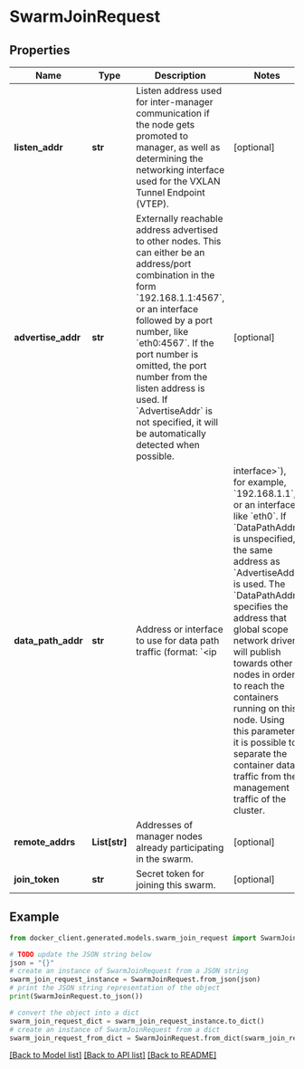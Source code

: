 # SwarmJoinRequest


## Properties

Name | Type | Description | Notes
------------ | ------------- | ------------- | -------------
**listen_addr** | **str** | Listen address used for inter-manager communication if the node gets promoted to manager, as well as determining the networking interface used for the VXLAN Tunnel Endpoint (VTEP).  | [optional] 
**advertise_addr** | **str** | Externally reachable address advertised to other nodes. This can either be an address/port combination in the form &#x60;192.168.1.1:4567&#x60;, or an interface followed by a port number, like &#x60;eth0:4567&#x60;. If the port number is omitted, the port number from the listen address is used. If &#x60;AdvertiseAddr&#x60; is not specified, it will be automatically detected when possible.  | [optional] 
**data_path_addr** | **str** | Address or interface to use for data path traffic (format: &#x60;&lt;ip|interface&gt;&#x60;), for example,  &#x60;192.168.1.1&#x60;, or an interface, like &#x60;eth0&#x60;. If &#x60;DataPathAddr&#x60; is unspecified, the same address as &#x60;AdvertiseAddr&#x60; is used.  The &#x60;DataPathAddr&#x60; specifies the address that global scope network drivers will publish towards other nodes in order to reach the containers running on this node. Using this parameter it is possible to separate the container data traffic from the management traffic of the cluster.  | [optional] 
**remote_addrs** | **List[str]** | Addresses of manager nodes already participating in the swarm.  | [optional] 
**join_token** | **str** | Secret token for joining this swarm. | [optional] 

## Example

```python
from docker_client.generated.models.swarm_join_request import SwarmJoinRequest

# TODO update the JSON string below
json = "{}"
# create an instance of SwarmJoinRequest from a JSON string
swarm_join_request_instance = SwarmJoinRequest.from_json(json)
# print the JSON string representation of the object
print(SwarmJoinRequest.to_json())

# convert the object into a dict
swarm_join_request_dict = swarm_join_request_instance.to_dict()
# create an instance of SwarmJoinRequest from a dict
swarm_join_request_from_dict = SwarmJoinRequest.from_dict(swarm_join_request_dict)
```
[[Back to Model list]](../README.md#documentation-for-models) [[Back to API list]](../README.md#documentation-for-api-endpoints) [[Back to README]](../README.md)


